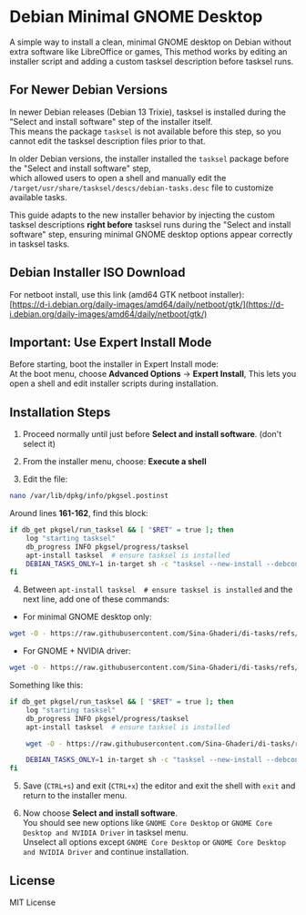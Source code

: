 

# Debian Minimal GNOME Desktop

A simple way to install a clean, minimal GNOME desktop on Debian without extra software like LibreOffice or games, This method works by editing an installer script and adding a custom tasksel description before tasksel runs.


## For Newer Debian Versions

In newer Debian releases (Debian 13  Trixie), tasksel is installed during the "Select and install software" step of the installer itself.  
This means the package `tasksel` is not available before this step, so you cannot edit the tasksel description files prior to that.  

In older Debian versions, the installer installed the `tasksel` package before the "Select and install software" step,  
which allowed users to open a shell and manually edit the `/target/usr/share/tasksel/descs/debian-tasks.desc` file to customize available tasks.

This guide adapts to the new installer behavior by injecting the custom tasksel descriptions **right before** tasksel runs during the "Select and install software" step, ensuring minimal GNOME desktop options appear correctly in tasksel tasks.


## Debian Installer ISO Download

For netboot install, use this link (amd64 GTK netboot installer):  
[https://d-i.debian.org/daily-images/amd64/daily/netboot/gtk/](https://d-i.debian.org/daily-images/amd64/daily/netboot/gtk/)


## Important: Use Expert Install Mode

Before starting, boot the installer in Expert Install mode:  
At the boot menu, choose **Advanced Options** → **Expert Install**, This lets you open a shell and edit installer scripts during installation.

## Installation Steps

1. Proceed normally until just before **Select and install software**. (don't select it)

2. From the installer menu, choose: **Execute a shell**

3. Edit the file:  
```bash
nano /var/lib/dpkg/info/pkgsel.postinst
```

Around lines **161-162**, find this block:

```bash
if db_get pkgsel/run_tasksel && [ "$RET" = true ]; then
    log "starting tasksel"
    db_progress INFO pkgsel/progress/tasksel
    apt-install tasksel  # ensure tasksel is installed
    DEBIAN_TASKS_ONLY=1 in-target sh -c "tasksel --new-install --debconf-apt-progress='--from $tasksel_start --to $tasksel_end --logstderr'" || aptfailed
fi

```

4.  Between `apt-install tasksel  # ensure tasksel is installed` and the next line, add one of these commands:
-   For minimal GNOME desktop only:
   
  ```bash
  wget -O - https://raw.githubusercontent.com/Sina-Ghaderi/di-tasks/refs/heads/master/gome-clean.desc >> /target/usr/share/tasksel/descs/debian-tasks.desc || aptfailed 
  ```      
-   For GNOME + NVIDIA driver:    
  ```bash
  wget -O - https://raw.githubusercontent.com/Sina-Ghaderi/di-tasks/refs/heads/master/gnome-clean-nvidia.desc >> /target/usr/share/tasksel/descs/debian-tasks.desc || aptfailed
  ```


    
Something like this:

```bash
if db_get pkgsel/run_tasksel && [ "$RET" = true ]; then
    log "starting tasksel"
    db_progress INFO pkgsel/progress/tasksel
    apt-install tasksel  # ensure tasksel is installed

    wget -O - https://raw.githubusercontent.com/Sina-Ghaderi/di-tasks/refs/heads/master/gome-clean.desc >> /target/usr/share/tasksel/descs/debian-tasks.desc || aptfailed

    DEBIAN_TASKS_ONLY=1 in-target sh -c "tasksel --new-install --debconf-apt-progress='--from $tasksel_start --to $tasksel_end --logstderr'" || aptfailed
fi

```
        
5.  Save (`CTRL+s`) and exit (`CTRL+x`) the editor and exit the shell with `exit` and return to the installer menu.
    
6.  Now choose **Select and install software**.  
    You should see new options like `GNOME Core Desktop` or `GNOME Core Desktop and NVIDIA Driver` in tasksel menu.  
    Unselect all options except  `GNOME Core Desktop` or `GNOME Core Desktop and NVIDIA Driver`  and continue installation.

## License

MIT License
